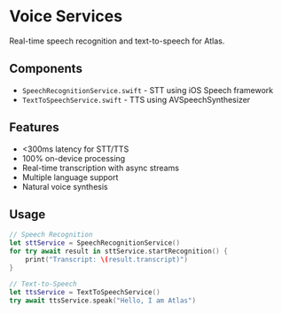 # Voice Services

Real-time speech recognition and text-to-speech for Atlas.

## Components
- `SpeechRecognitionService.swift` - STT using iOS Speech framework
- `TextToSpeechService.swift` - TTS using AVSpeechSynthesizer

## Features
- <300ms latency for STT/TTS
- 100% on-device processing
- Real-time transcription with async streams
- Multiple language support
- Natural voice synthesis

## Usage
```swift
// Speech Recognition
let sttService = SpeechRecognitionService()
for try await result in sttService.startRecognition() {
    print("Transcript: \(result.transcript)")
}

// Text-to-Speech
let ttsService = TextToSpeechService()
try await ttsService.speak("Hello, I am Atlas")
```
